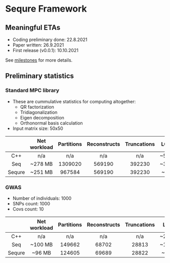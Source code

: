 # Sequre Framework

## Meaningful ETAs
- Coding preliminary done: 22.8.2021
- Paper written: 26.9.2021
- First release (v0.0.1): 10.10.2021

See [milestones](https://github.com/0xTCG/sequre-dsl/milestones?direction=desc&sort=due_date&state=open) for more details.

## Preliminary statistics

### Standard MPC library

- These are cummulative statistics for computing altogether:
  - QR factorization
  - Tridiagonalization
  - Eigen decomposition
  - Orthonormal basis calculation
- Input matrix size: 50x50

|        | Net workload | Partitions | Reconstructs | Truncations |  LOC  | Runtime (s) |
|:------:|:------------:|:----------:|:------------:|:-----------:|:-----:|:-----------:|
|   C++  |      n/a     |     n/a    |      n/a     |     n/a     |  ~500 |     n/a     |
|   Seq  |    ~278 MB   |   1309020  |     569190   |    392230   |  ~300 |     ~102    |
| Sequre |    ~251 MB   |   967584   |     569190   |    392230   |  ~80  |     ~94     |

### GWAS

- Number of individuals: 1000
- SNPs count: 1000
- Covs count: 10

|        | Net workload | Partitions | Reconstructs | Truncations |  LOC  | Runtime (s) |
|:------:|:------------:|:----------:|:------------:|:-----------:|:-----:|:-----------:|
|   C++  |      n/a     |     n/a    |      n/a     |     n/a     | ~2000 |     n/a     |
|   Seq  |    ~100 MB   |   149662   |     68702    |    28813    | ~1000 |     ~70     |
| Sequre |    ~96 MB    |   124605   |     69689    |    28822    |  ~250 |     ~80     |
